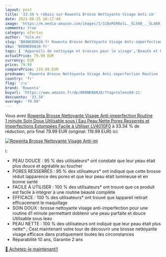 ```yaml
---
layout: post
title: '33.34 % rabais sur Rowenta Brosse Nettoyante Visage Anti-im'
date: 2021-08-25 10:17:40
image: 'https://m.media-amazon.com/images/I/318xM1R0alL._SL500_._SL400_.jpg'
comments: true
category: ofertas
author: 'tole.es'
slug: 'B08NK86NJ8-fr Rowenta Brosse Nettoyante Visage Anti-imperfection Routine...'
sku: 'B08NK86NJ8-fr'
tags: [ 'Appareils de nettoyage et brosses pour le visage','Beauté et Parfum','Nettoyants et exfoliants pour le visage','Soins pour la peau','Soins pour le visage','rowenta', ]
actualPrice: 79.99 EUR
currency: EUR
price: 79.99
comparePrice: 119.99 EUR
prodname: 'Rowenta Brosse Nettoyante Visage Anti-imperfection Routine  1 minute  Soin Doux  Utilisable sous l Eau  Peau Nette  Pores Resserrés et Imperfections Estompées  Facile à Utiliser LV4010F0'
country: 'fr'
flag: '🇫🇷'
brand: 'Rowenta'
buyurl: 'https://www.amazon.fr/dp/B08NK86NJ8/?tag=tolees0d-21'
descuento: '33.34'
average: '79.99'
---
```


Vous avez [Rowenta Brosse Nettoyante Visage Anti-imperfection Routine  1 minute  Soin Doux  Utilisable sous l Eau  Peau Nette  Pores Resserrés et Imperfections Estompées  Facile à Utiliser LV4010F0](https://www.amazon.fr/dp/B08NK86NJ8/?tag=tolees0d-21)  à  33.34 % de réduction, prix final  79.99 EUR (original: 119.99 EUR) ici:

[![Rowenta Brosse Nettoyante Visage Anti-im](https://m.media-amazon.com/images/I/318xM1R0alL._SL500_._SL400_.jpg)](https://www.amazon.fr/dp/B08NK86NJ8/?tag=tolees0d-21)

ℹ️:

- PEAU DOUCE : 95 % des utilisateurs* ont constaté que leur peau était plus douce et agréable au toucher
- PORES RESSERRÉS : 95 % des utilisateurs* ont indiqué que cette brosse réduit lapparence des pores et que leur peau était lumineuse et en bonne santé
- FACILE À UTILISER : 100 % des utilisateurs* ont trouvé que ce produit est facile à intégrer à une routine beauté complète
- EFFICACE : 100 % des utilisateurs* ont trouvé que lappareil retirait efficacement le maquillage
- SOIN DOUX : brosse nettoyante visage anti-imperfection pour une routine d1 minute permettant dobtenir une peau parfaite et douce Utilisable sous leau
- PEAU NETTE : 100 % des utilisateurs ont indiqué que leur peau était plus nette* ; Cest maintenant votre tour de découvrir une brosse nettoyante visage efficace dans pratiquement toutes les circonstances
- Réparabilité 10 ans, Garantie 2 ans

[🛒 Achetez-le maintenant!!](https://www.amazon.fr/dp/B08NK86NJ8/?tag=tolees0d-21)
